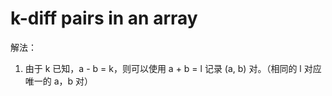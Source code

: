 # k-diff pairs in an array

解法：

1. 由于 k 已知，a - b = k，则可以使用 a + b = l 记录 (a, b) 对。（相同的 l 对应唯一的 a，b 对）
